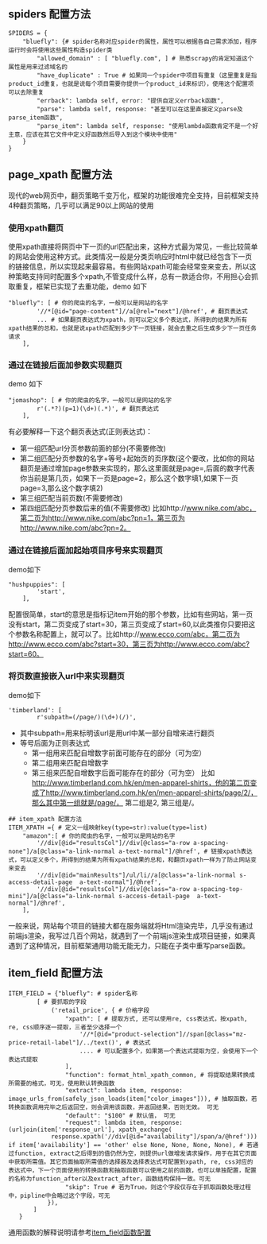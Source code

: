 ## spiders 配置方法
```
SPIDERS = {
    "bluefly": {# spider名称对应spider的属性，属性可以根据各自己需求添加，程序运行时会将使用这些属性构造spider类
        "allowed_domain" : [ "bluefly.com", ] # 熟悉scrapy的肯定知道这个属性是用来过滤域名的
        "have_duplicate" : True # 如果同一个spider中项目有重复（这里重复是指product_id重复，也就是说每个项目需要你提供一个product_id来标识），使用这个配置项可以去除重复
        "errback": lambda self, error: "提供自定义errback函数", 
        "parse": lambda self, response: "甚至可以在这里直接定义parse及parse_item函数",
        "parse_item": lambda self, response: "使用lambda函数肯定不是一个好主意，应该在其它文件中定义好函数然后导入到这个模块中使用"
    } 
}
```
## page_xpath 配置方法
现代的web网页中，翻页策略千变万化，框架的功能很难完全支持，目前框架支持4种翻页策略，几乎可以满足90以上网站的使用
### 使用xpath翻页
使用xpath直接将网页中下一页的url匹配出来，这种方式最为常见，一些比较简单的网站会使用这种方式。此类情况一般是分类页响应时html中就已经包含下一页的链接信息，所以实现起来最容易。有些网站xpath可能会经常变来变去，所以这种策略支持同时配置多个xpath,不管变成什么样，总有一款适合你，不用担心会抓取重复，框架已实现了去重功能，demo 如下
```
"bluefly": [ # 你的爬虫的名字，一般可以是网站的名字
        '//*[@id="page-content"]//a[@rel="next"]/@href', # 翻页表达式
        ... # 如果翻页表达式为xpath，则可以定义多个表达式，所得到的结果为所有xpath结果的总和，也就是说xpath匹配到多少下一页链接，就会去重之后生成多少下一页任务请求
    ],
```
### 通过在链接后面加参数实现翻页
demo 如下
```
"jomashop": [ # 你的爬虫的名字，一般可以是网站的名字
        r'(.*?)(p=1)(\d+)(.*)', # 翻页表达式
    ],
```
有必要解释一下这个翻页表达式(正则表达式)：
- 第一组匹配url分页参数前面的部分(不需要修改)
- 第二组匹配分页参数的名字+等号+起始页的页序数(这个要改，比如你的网站翻页是通过增加page参数来实现的，那么这里面就是page=,后面的数字代表你当前是第几页，如果下一页是page=2，那么这个数字填1,如果下一页page=3,那么这个数字填2)
- 第三组匹配当前页数(不需要修改)
- 第四组匹配分页参数后来的值(不需要修改)
比如http://www.nike.com/abc，第二页为http://www.nike.com/abc?pn=1，第三页为http://www.nike.com/abc?pn=2。

### 通过在链接后面加起始项目序号来实现翻页
demo如下
```
"hushpuppies": [
        'start',
    ],
```
配置很简单，start的意思是指标记item开始的那个参数，比如有些网站，第一页没有start，第二页变成了start=30，第三页变成了start=60,以此类推你只要把这个参数名称配置上，就可以了。比如http://www.ecco.com/abc，第二页为http://www.ecco.com/abc?start=30，第三页为http://www.ecco.com/abc?start=60。

### 将页数直接嵌入url中来实现翻页
demo如下
```
'timberland': [
        r'subpath=(/page/)(\d+)(/)',
```
- 其中subpath=用来标明该url是用url中某一部分自增来进行翻页
- 等号后面为正则表达式
    - 第一组用来匹配自增数字前面可能存在的部分（可为空）
    - 第二组用来匹配自增数字
    - 第三组来匹配自增数字后面可能存在的部分（可为空）
比如 http://www.timberland.com.hk/en/men-apparel-shirts，他的第二页变成了http://www.timberland.com.hk/en/men-apparel-shirts/page/2/，那么其中第一组就是/page/， 第二组是2, 第三组是/。
```
## item_xpath 配置方法
ITEM_XPATH ={ # 定义一组映射key(type=str):value(type=list)
    "amazon":[ # 你的爬虫的名字，一般可以是网站的名字
        '//div[@id="resultsCol"]//div[@class="a-row a-spacing-none"]/a[@class="a-link-normal a-text-normal"]/@href', # 链接xpath表达式，可以定义多个，所得到的结果为所有xpath结果的总和，和翻页xpath一样为了防止网站变来变去
        '//div[@id="mainResults"]/ul/li//a[@class="a-link-normal s-access-detail-page  a-text-normal"]/@href',
        '//div[@id="resultsCol"]//div[@class="a-row a-spacing-top-mini"]/a[@class="a-link-normal s-access-detail-page  a-text-normal"]/@href',
    ],
```
一般来说，网站每个项目的链接大都在服务端就将Html渲染完毕，几乎没有通过前端js渲染，我写过几百个网站，就遇到了一个前端js渲染生成项目链接，如果真遇到了这种情况，目前框架通用功能无能无力，只能在子类中重写parse函数。

## item_field 配置方法
```
ITEM_FIELD = {"bluefly": # spider名称
        [ # 要抓取的字段
            ('retail_price', { # 价格字段
                "xpath": [ # 提取方式, 还可以使用re, css表达式，按xpath, re, css顺序逐一提取，三者至少选择一个
                    '//*[@id="product-selection"]//span[@class="mz-price-retail-label"]/../text()', # 表达式
                    .... # 可以配置多个，如果第一个表达式提取为空，会使用下一个表达式提取
                ],
                "function": format_html_xpath_common, # 将提取结果转换成所需要的格式，可无，使用默认转换函数
                "extract": lambda item, response: image_urls_from(safely_json_loads(item["color_images"])), # 抽取函数，若转换函数调用完毕之后返回空，则会调用该函数，并返回结果，否则无效。 可无
                "default": "$100" # 默认值， 可无
                "request": lambda item, response: (urljoin(item['response_url'], xpath_exchange(
            response.xpath('//div[@id="availability"]/span/a/@href'))) if item['availability'] == 'other' else None, None, None, None), # 若通过function, extract之后得到的值仍然为空，则提供url做增发请求操作，用于在其它页面中获取所需值。其它页面抽取所需值的选择器及选择表达式可配置到xpath, re, css对应的表达式中，下一个页面使用的转换函数和抽取函数可以使用之前的函数，也可以单独配置，配置的名称为function_after以及extract_after，函数结构保持一致。可无
                "skip": True # 若为True，则这个字段仅存在于抓取函数处理过程中，pipline中会略过这个字段，可无
           }),
       ]
   }
```
通用函数的解释说明请参考[item_field函数配置](https://github.com/ShichaoMa/webWalker/wiki/item_field%E5%87%BD%E6%95%B0%E9%85%8D%E7%BD%AE)